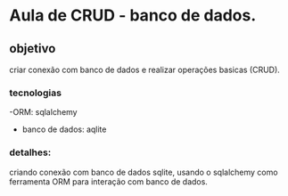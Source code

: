 # Aula de CRUD - banco de dados.

## objetivo
criar conexão com banco de dados e realizar operações basicas (CRUD).

### tecnologias
-ORM: sqlalchemy
- banco de dados: aqlite

### detalhes:
criando conexão com banco de dados sqlite, usando o sqlalchemy como ferramenta ORM para interação com banco de dados.
